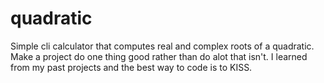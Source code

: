 # quadratic

Simple cli calculator that computes real and complex roots of a quadratic.
<br>
Make a project do one thing good rather than do alot that isn't. I learned from my past projects and the best way to code is to KISS.

